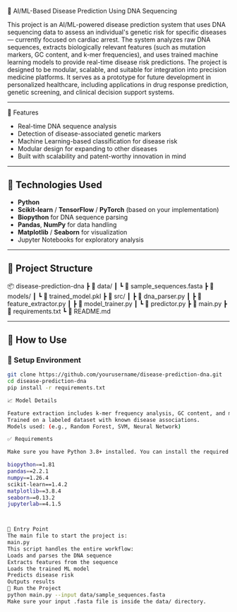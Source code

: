 🧬 AI/ML-Based Disease Prediction Using DNA Sequencing

This project is an AI/ML-powered disease prediction system that uses DNA sequencing data to assess an individual's genetic risk for specific diseases — currently focused on cardiac arrest. The system analyzes raw DNA sequences, extracts biologically relevant features (such as mutation markers, GC content, and k-mer frequencies), and uses trained machine learning models to provide real-time disease risk predictions.
The project is designed to be modular, scalable, and suitable for integration into precision medicine platforms. It serves as a prototype for future development in personalized healthcare, including applications in drug response prediction, genetic screening, and clinical decision support systems.

---

 🚀 Features

- Real-time DNA sequence analysis
- Detection of disease-associated genetic markers
- Machine Learning-based classification for disease risk
- Modular design for expanding to other diseases
- Built with scalability and patent-worthy innovation in mind

---

## 🧠 Technologies Used

- **Python**
- **Scikit-learn** / **TensorFlow** / **PyTorch** (based on your implementation)
- **Biopython** for DNA sequence parsing
- **Pandas**, **NumPy** for data handling
- **Matplotlib** / **Seaborn** for visualization
- Jupyter Notebooks for exploratory analysis

---

## 📁 Project Structure

📦 disease-prediction-dna
┣ 📂 data/
┃ ┗ 📜 sample_sequences.fasta
┣ 📂 models/
┃ ┗ 📜 trained_model.pkl
┣ 📂 src/
┃ ┣ 📜 dna_parser.py
┃ ┣ 📜 feature_extractor.py
┃ ┣ 📜 model_trainer.py
┃ ┗ 📜 predictor.py
┣ 📜 main.py
┣ 📜 requirements.txt
┗ 📜 README.md

---

## 📌 How to Use

### 🔧 Setup Environment

```bash
git clone https://github.com/yourusername/disease-prediction-dna.git
cd disease-prediction-dna
pip install -r requirements.txt

📈 Model Details

Feature extraction includes k-mer frequency analysis, GC content, and mutation profiling.
Trained on a labeled dataset with known disease associations.
Models used: (e.g., Random Forest, SVM, Neural Network)

✅ Requirements

Make sure you have Python 3.8+ installed. You can install the required packages using the following requirements.txt:

biopython==1.81
pandas==2.2.1
numpy==1.26.4
scikit-learn==1.4.2
matplotlib==3.8.4
seaborn==0.13.2
jupyterlab==4.1.5



🏁 Entry Point
The main file to start the project is:
main.py
This script handles the entire workflow:
Loads and parses the DNA sequence
Extracts features from the sequence
Loads the trained ML model
Predicts disease risk
Outputs results
🔧 Run the Project
python main.py --input data/sample_sequences.fasta
Make sure your input .fasta file is inside the data/ directory.
